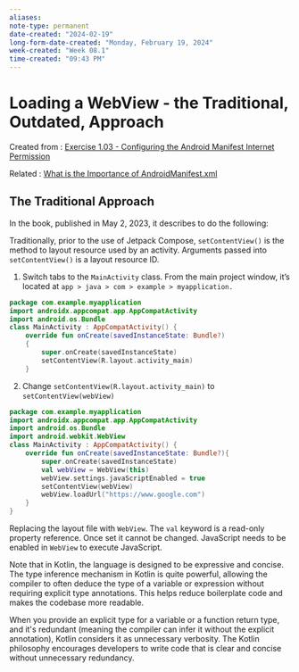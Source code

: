 ```yaml
---
aliases:
note-type: permanent
date-created: "2024-02-19"
long-form-date-created: "Monday, February 19, 2024"
week-created: "Week 08.1"
time-created: "09:43 PM"
---
```


# Loading a WebView - the Traditional, Outdated, Approach

Created from : [Exercise 1.03 - Configuring the Android Manifest Internet Permission](Exercise%201.03%20-%20Configuring%20the%20Android%20Manifest%20Internet%20Permission.md)

Related : [What is the Importance of AndroidManifest.xml](../../2-literature-notes-📝/What%20is%20the%20Importance%20of%20AndroidManifest.xml.md)

## The Traditional Approach

In the book, published in May 2, 2023, it describes to do the following:

Traditionally, prior to the use of Jetpack Compose, `setContentView()` is the
method to layout resource used by an activity. Arguments passed into
`setContentView()` is a layout resource ID.

1. Switch tabs to the `MainActivity` class. From the main project window, it’s
   located at `app > java > com > example > myapplication.`

```kotlin
package com.example.myapplication
import androidx.appcompat.app.AppCompatActivity
import android.os.Bundle
class MainActivity : AppCompatActivity() {
    override fun onCreate(savedInstanceState: Bundle?)
    {
        super.onCreate(savedInstanceState)
        setContentView(R.layout.activity_main)
    }
```

2. Change `setContentView(R.layout.activity_main)` to `setContentView(webView)`

```kotlin
package com.example.myapplication
import androidx.appcompat.app.AppCompatActivity
import android.os.Bundle
import android.webkit.WebView
class MainActivity : AppCompatActivity() {
    override fun onCreate(savedInstanceState: Bundle?){
        super.onCreate(savedInstanceState)
        val webView = WebView(this)
        webView.settings.javaScriptEnabled = true
        setContentView(webView)
        webView.loadUrl("https://www.google.com")
    }
}
```

Replacing the layout file with `WebView`. The `val` keyword is a read-only
property reference. Once set it cannot be changed. JavaScript needs to be
enabled in `WebView` to execute JavaScript.

Note that in Kotlin, the language is designed to be expressive and concise.
The type inference mechanism in Kotlin is quite powerful, allowing the compiler
to often deduce the type of a variable or expression without requiring explicit
type annotations. This helps reduce boilerplate code and makes the codebase
more readable.

When you provide an explicit type for a variable or a function return type, and
it's redundant (meaning the compiler can infer it without the explicit
annotation), Kotlin considers it as unnecessary verbosity. The Kotlin
philosophy encourages developers to write code that is clear and concise
without unnecessary redundancy.
